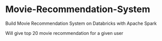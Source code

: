 # Movie-Recommendation-System
Build Movie Recommendation System on Databricks with Apache Spark

Will give top 20 movie recommendation for a given user
